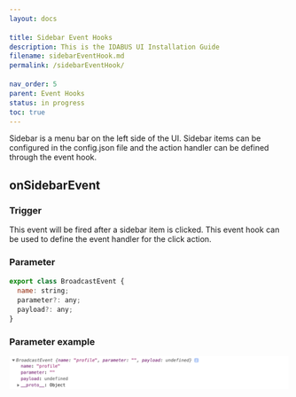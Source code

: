 ```yaml
---
layout: docs

title: Sidebar Event Hooks
description: This is the IDABUS UI Installation Guide
filename: sidebarEventHook.md
permalink: /sidebarEventHook/

nav_order: 5
parent: Event Hooks
status: in progress
toc: true
---
```

Sidebar is a menu bar on the left side of the UI. Sidebar items can be configured in the config.json file and the action handler can be defined through the event hook.

## onSidebarEvent

### Trigger
This event will be fired after a sidebar item is clicked.
This event hook can be used to define the event handler for the click action.

### Parameter
```js
export class BroadcastEvent {
  name: string;
  parameter?: any;
  payload?: any;
}
```

### Parameter example
![onsidebarevent.png](/img/onsidebarevent-6b408eb0-44d4-43d8-8fb9-ce7f1ca6d56e.png)